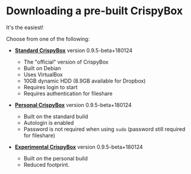 # Downloading a pre-built CrispyBox
It's the easiest!

Choose from one of the following:

* [**Standard CrispyBox**](https://github.com/APrettyCoolProgram/CrispyBox/blob/master/Build_standard.md) version 0.9.5-beta+180124
    * The "official" version of CrispyBox
    * Built on Debian
    * Uses VirtualBox
    * 10GB dynamic HDD (8.9GB available for Dropbox)
    * Requires login to start
    * Requires authentication for fileshare

* [**Personal CrispyBox**](https://github.com/APrettyCoolProgram/CrispyBox/blob/master/Build_personal.md) version 0.9.5-beta+180124
    * Built on the standard build
    * Autologin is enabled
    * Password is not required when using `sudo` (password still required for fileshare)

* [**Experimental CrispyBox**](https://github.com/APrettyCoolProgram/CrispyBox/blob/master/Build_experimental.md) version 0.9.5-beta+180124
    * Built on the personal build
    * Reduced footprint.
